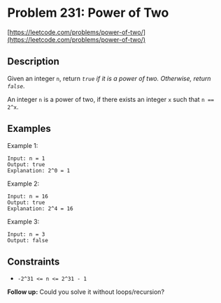 # Problem 231: Power of Two

[https://leetcode.com/problems/power-of-two/](https://leetcode.com/problems/power-of-two/)

## Description

Given an integer `n`, return *`true` if it is a power of two. Otherwise, return `false`*.

An integer `n` is a power of two, if there exists an integer `x` such that `n == 2^x`.

## Examples

Example 1:
```
Input: n = 1
Output: true
Explanation: 2^0 = 1
```

Example 2:
```
Input: n = 16
Output: true
Explanation: 2^4 = 16
```

Example 3:
```
Input: n = 3
Output: false
```

## Constraints

- `-2^31 <= n <= 2^31 - 1`

**Follow up:** Could you solve it without loops/recursion?